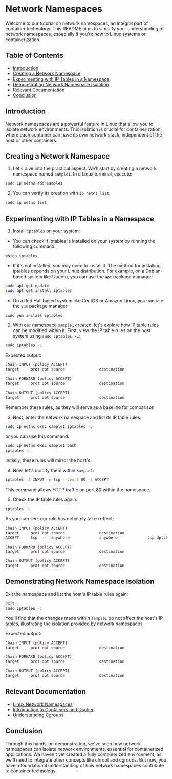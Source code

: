 # Network Namespaces

Welcome to our tutorial on network namespaces, an integral part of container technology. This README aims to simplify your understanding of network namespaces, especially if you're new to Linux systems or containerization.

## Table of Contents

- [Introduction](#introduction)
- [Creating a Network Namespace](#creating-a-network-namespace)
- [Experimenting with IP Tables in a Namespace](#experimenting-with-ip-tables-in-a-namespace)
- [Demonstrating Network Namespace Isolation](#demonstrating-network-namespace-isolation)
- [Relevant Documentation](#relevant-documentation)
- [Conclusion](#conclusion)

## Introduction

Network namespaces are a powerful feature in Linux that allow you to isolate network environments. This isolation is crucial for containerization, where each container can have its own network stack, independent of the host or other containers.

## Creating a Network Namespace

1. Let's dive into the practical aspect. We'll start by creating a network namespace named `sample1`. In a Linux terminal, execute:

```bash
sudo ip netns add sample1
```

2. You can verify its creation with `ip netns list`.

```bash
sudo ip netns list
```

## Experimenting with IP Tables in a Namespace

1. Install `iptables` on your system:

- You can check if iptables is installed on your system by running the following command:

```bash
which iptables
```

- If it's not installed, you may need to install it. The method for installing iptables depends on your Linux distribution. For example, on a Debian-based system like Ubuntu, you can use the `apt` package manager:

```bash
sudo apt-get update
sudo apt-get install iptables
```

- On a Red Hat-based system like CentOS or Amazon Linux, you can use the `yum` package manager:

```bash
sudo yum install iptables
```

2. With our namespace `sample1` created, let's explore how IP table rules can be modified within it. First, view the IP table rules on the host system using `sudo iptables -L`:

```bash
sudo iptables -L
```

Expected output:

```bash
Chain INPUT (policy ACCEPT)
target     prot opt source               destination         

Chain FORWARD (policy ACCEPT)
target     prot opt source               destination         

Chain OUTPUT (policy ACCEPT)
target     prot opt source               destination 
```

Remember these rules, as they will serve as a baseline for comparison.

3. Next, enter the network namespace and list its IP table rules:

```bash
sudo ip netns exec sample1 iptables -L
```

or you can use this command:

```bash
sudo ip netns exec sample1 bash
iptables -L
```

Initially, these rules will mirror the host's. 

4. Now, let's modify them within `sample1`:

```bash
iptables -A INPUT -p tcp --dport 80 -j ACCEPT
```

This command allows HTTP traffic on port 80 within the namespace.

5. Check the IP table rules again:

```bash
iptables -L
```

As you can see, our rule has definitely taken effect:

```bash
Chain INPUT (policy ACCEPT)
target     prot opt source               destination         
ACCEPT     tcp  --  anywhere             anywhere             tcp dpt:http

Chain FORWARD (policy ACCEPT)
target     prot opt source               destination         

Chain OUTPUT (policy ACCEPT)
target     prot opt source               destination  
```

## Demonstrating Network Namespace Isolation

Exit the namespace and list the host's IP table rules again:

```bash
exit
sudo iptables -L
```

You'll find that the changes made within `sample1` do not affect the host's IP tables, illustrating the isolation provided by network namespaces.

Expected output:

```bash
Chain INPUT (policy ACCEPT)
target     prot opt source               destination         

Chain FORWARD (policy ACCEPT)
target     prot opt source               destination         

Chain OUTPUT (policy ACCEPT)
target     prot opt source               destination 
```

## Relevant Documentation

- [Linux Network Namespaces](https://man7.org/linux/man-pages/man8/ip-netns.8.html)
- [Introduction to Containers and Docker](https://www.docker.com/101-tutorial)
- [Understanding Cgroups](https://www.kernel.org/doc/Documentation/cgroup-v1/cgroups.txt)

## Conclusion

Through this hands-on demonstration, we've seen how network namespaces can isolate network environments, essential for containerized applications. We haven't yet created a fully containerized environment, as we'll need to integrate other concepts like chroot and cgroups. But now, you have a foundational understanding of how network namespaces contribute to container technology.